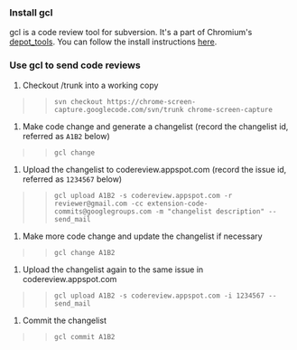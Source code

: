 ### Install gcl ###
gcl is a code review tool for subversion. It's a part of Chromium's [depot\_tools](http://dev.chromium.org/developers/how-tos/depottools). You can follow the install instructions [here](http://dev.chromium.org/developers/how-tos/install-gclient).

### Use gcl to send code reviews ###
  1. Checkout /trunk into a working copy
> > `svn checkout https://chrome-screen-capture.googlecode.com/svn/trunk chrome-screen-capture`
  1. Make code change and generate a changelist (record the changelist id, referred as `A1B2` below)
> > `gcl change`
  1. Upload the changelist to codereview.appspot.com (record the issue id, referred as `1234567` below)
> > `gcl upload A1B2 -s codereview.appspot.com -r reviewer@gmail.com -cc extension-code-commits@googlegroups.com -m "changelist description" --send_mail`
  1. Make more code change and update the changelist if necessary
> > `gcl change A1B2`
  1. Upload the changelist again to the same issue in codereview.appspot.com
> > `gcl upload A1B2 -s codereview.appspot.com -i 1234567 --send_mail`
  1. Commit the changelist
> > `gcl commit A1B2`